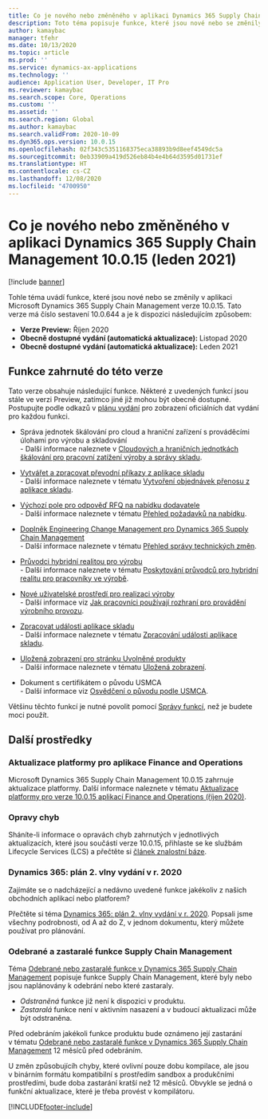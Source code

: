 ```yaml
---
title: Co je nového nebo změněného v aplikaci Dynamics 365 Supply Chain Management 10.0.15 (leden 2021)
description: Toto téma popisuje funkce, které jsou nové nebo se změnily v aplikaci Dynamics 365 Supply Chain Management 10.0.15.
author: kamaybac
manager: tfehr
ms.date: 10/13/2020
ms.topic: article
ms.prod: ''
ms.service: dynamics-ax-applications
ms.technology: ''
audience: Application User, Developer, IT Pro
ms.reviewer: kamaybac
ms.search.scope: Core, Operations
ms.custom: ''
ms.assetid: ''
ms.search.region: Global
ms.author: kamaybac
ms.search.validFrom: 2020-10-09
ms.dyn365.ops.version: 10.0.15
ms.openlocfilehash: 02f343c5351168375eca38893b9d8eef4549dc5a
ms.sourcegitcommit: 0eb33909a419d526eb84b4e4b64d3595d01731ef
ms.translationtype: HT
ms.contentlocale: cs-CZ
ms.lasthandoff: 12/08/2020
ms.locfileid: "4700950"
---
```

# <a name="whats-new-or-changed-in-dynamics-365-supply-chain-management-10015-january-2021"></a>Co je nového nebo změněného v aplikaci Dynamics 365 Supply Chain Management 10.0.15 (leden 2021)

[!include [banner](../includes/banner.md)]

Tohle téma uvádí funkce, které jsou nové nebo se změnily v aplikaci Microsoft Dynamics 365 Supply Chain Management verze 10.0.15. Tato verze má číslo sestavení 10.0.644 a je k dispozici následujícím způsobem:

- **Verze Preview:** Říjen 2020
- **Obecně dostupné vydání (automatická aktualizace):** Listopad 2020
- **Obecně dostupné vydání (automatická aktualizace):** Leden 2021

## <a name="features-included-in-this-release"></a>Funkce zahrnuté do této verze

Tato verze obsahuje následující funkce. Některé z uvedených funkcí jsou stále ve verzi Preview, zatímco jiné již mohou být obecně dostupné. Postupujte podle odkazů v [plánu vydání](https://docs.microsoft.com/dynamics365-release-plan/2020wave2/finance-operations/dynamics365-supply-chain-management/planned-features) pro zobrazení oficiálních dat vydání pro každou funkci.

- Správa jednotek škálování pro cloud a hraniční zařízení s prováděcími úlohami pro výrobu a skladování<br> - Další informace naleznete v [Cloudových a hraničních jednotkách škálování pro pracovní zatížení výroby a správy skladu](../cloud-edge/cloud-edge-landing-page.md).

- [Vytvářet a zpracovat převodní příkazy z aplikace skladu](https://docs.microsoft.com/dynamics365-release-plan/2020wave2/finance-operations/dynamics365-supply-chain-management/ad-hoc-transfer-order-creation-warehousing-mobile-app)<br> - Další informace naleznete v tématu [Vytvoření objednávek přenosu z aplikace skladu](../warehousing/create-transfer-order-from-warehouse-app.md).

- [Výchozí pole pro odpověď RFQ na nabídku dodavatele](https://docs.microsoft.com/dynamics365-release-plan/2020wave2/finance-operations/dynamics365-supply-chain-management/default-rfq-reply-fields-for-vendor-bidding)<br> - Další informace naleznete v tématu [Přehled požadavků na nabídku](../procurement/request-quotations.md).

- [Doplněk Engineering Change Management pro Dynamics 365 Supply Chain Management](https://docs.microsoft.com/dynamics365-release-plan/2020wave2/finance-operations/dynamics365-supply-chain-management/engineering-change-management)<br> - Další informace naleznete v tématu [Přehled správy technických změn](../engineering-change-management/product-engineering-overview.md).

- [Průvodci hybridní realitou pro výrobu](https://docs.microsoft.com/dynamics365-release-plan/2020wave2/finance-operations/dynamics365-supply-chain-management/mixed-reality-guides-manufacturing)<br> - Další informace naleznete v tématu [Poskytování průvodců pro hybridní realitu pro pracovníky ve výrobě](../production-control/instruction-guides-in-production-overview.md).

- [Nové uživatelské prostředí pro realizaci výroby](https://docs.microsoft.com/dynamics365-release-plan/2020wave2/finance-operations/dynamics365-supply-chain-management/mes-terminal-enhancements-discrete-manufacturing)<br> - Další informace viz [Jak pracovníci používají rozhraní pro provádění výrobního provozu](../production-control/production-floor-execution-use.md).

- [Zpracovat události aplikace skladu](https://docs.microsoft.com/dynamics365-release-plan/2020wave2/finance-operations/dynamics365-supply-chain-management/process-warehouse-app-events)<br> - Další informace naleznete v tématu [Zpracování události aplikace skladu](../warehousing/warehouse-app-events.md).

- [Uložená zobrazení pro stránku Uvolněné produkty](https://docs.microsoft.com/dynamics365-release-plan/2020wave2/finance-operations/dynamics365-supply-chain-management/saved-views-released-products-page)<br> - Další informace naleznete v tématu [Uložená zobrazení](../../fin-ops-core/fin-ops/get-started/saved-views.md).

- Dokument s certifikátem o původu USMCA<br> - Další informace viz [Osvědčení o původu podle USMCA](../transportation/usmca-certification-of-origin.md).

Většinu těchto funkcí je nutné povolit pomocí [Správy funkcí](../../fin-ops-core/fin-ops/get-started/feature-management/feature-management-overview.md), než je budete moci použít.

## <a name="additional-resources"></a>Další prostředky

### <a name="platform-updates-for-finance-and-operations-apps"></a>Aktualizace platformy pro aplikace Finance and Operations

Microsoft Dynamics 365 Supply Chain Management 10.0.15 zahrnuje aktualizace platformy. Další informace naleznete v tématu [Aktualizace platformy pro verze 10.0.15 aplikací Finance and Operations (říjen 2020)](../../fin-ops-core/dev-itpro/get-started/whats-new-platform-updates-10-0-15.md).

### <a name="bug-fixes"></a>Opravy chyb

Sháníte-li informace o opravách chyb zahrnutých v jednotlivých aktualizacích, které jsou součástí verze 10.0.15, přihlaste se ke službám Lifecycle Services (LCS) a přečtěte si [článek znalostní báze](https://fix.lcs.dynamics.com/Issue/Details?bugId=514518&dbType=3&qc=8fbe12733a7e1aa197e91fb11530f69fa89b9b39c08d89a19873f755c9430988).

### <a name="dynamics-365-2020-release-wave-2-plan"></a>Dynamics 365: plán 2. vlny vydání v r. 2020

Zajímáte se o nadcházející a nedávno uvedené funkce jakékoliv z našich obchodních aplikací nebo platforem?

Přečtěte si téma [Dynamics 365: plán 2. vlny vydání v r. 2020](https://docs.microsoft.com/dynamics365-release-plan/2020wave2/index). Popsali jsme všechny podrobnosti, od A až do Z, v jednom dokumentu, který můžete používat pro plánování.

### <a name="removed-and-deprecated-supply-chain-management-features"></a>Odebrané a zastaralé funkce Supply Chain Management

Téma [Odebrané nebo zastaralé funkce v Dynamics 365 Supply Chain Management](removed-deprecated-features-scm-updates.md) popisuje funkce Supply Chain Management, které byly nebo jsou naplánovány k odebrání nebo které zastaraly.

- *Odstraněná* funkce již není k dispozici v produktu.
- *Zastaralá* funkce není v aktivním nasazení a v budoucí aktualizaci může být odstraněna.

Před odebráním jakékoli funkce produktu bude oznámeno její zastarání v tématu [Odebrané nebo zastaralé funkce v Dynamics 365 Supply Chain Management](removed-deprecated-features-scm-updates.md) 12 měsíců před odebráním.

U změn způsobujícíh chyby, které ovlivní pouze dobu kompilace, ale jsou v binárním formátu kompatibilní s prostředím sandbox a produkčními prostředími, bude doba zastarání kratší než 12 měsíců. Obvykle se jedná o funkční aktualizace, které je třeba provést v kompilátoru.


[!INCLUDE[footer-include](../../includes/footer-banner.md)]